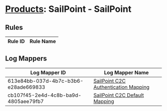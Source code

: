 # [Products](README.md): SailPoint - SailPoint

## Rules

|Rule ID|Rule Name|
|----|----|


## Log Mappers

|Log Mapper ID|Log Mapper Name|
|----|----|
|613e84bb-037d-4b7c-b3b6-e28ade669833|[SailPoint C2C Authentication Mapping](../mappings/613e84bb-037d-4b7c-b3b6-e28ade669833.md)|
|cb107f45-2e4d-4c8b-ba9d-4805aee79fb7|[SailPoint C2C Default Mapping](../mappings/cb107f45-2e4d-4c8b-ba9d-4805aee79fb7.md)|


